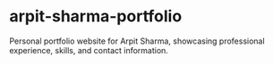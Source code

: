 # arpit-sharma-portfolio
Personal portfolio website for Arpit Sharma, showcasing professional experience, skills, and contact information.
